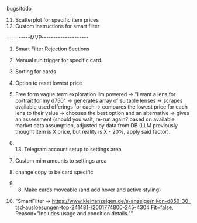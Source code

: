 bugs/todo

11. Scatterplot for specific item prices
14. Custom instructions for smart filter



----------MVP--------------------

1. Smart Filter Rejection Sections
15. Manual run trigger for specific card.
12. Sorting for cards
12. Option to reset lowest price
13. Free form vague term exploration llm powered  -> "I want a lens for portrait for my d750" -> generates array of suitable lenses -> scrapes available used offerings for each -> compares the lowest price for each lens to their value -> chooses the best option and an alternative -> gives an assessment (should you wait, re-run again? based on available market data assumption, adjusted by data from DB (LLM previously thought item is X price, but reality is X - 20%, apply said factor).
14. 13. Telegram account setup to settings area
15. Custom mim amounts to settings area
2. change copy to be card specific

3. 8. Make cards moveable (and add hover and active styling)

16. "SmartFilter → https://www.kleinanzeigen.de/s-anzeige/nikon-d850-30-tsd-ausloesungen-top-241481-/2001774800-245-4304 Fit=false, Reason="Includes usage and condition details.""

 

